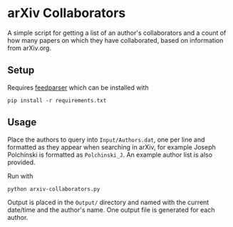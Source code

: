 # arXiv Collaborators

A simple script for getting a list of an author's collaborators and a count of how many papers on which they have collaborated, based on information from arXiv.org.

## Setup
Requires [feedparser](https://pypi.python.org/pypi/feedparser) which can be installed with 
``` 
pip install -r requirements.txt
```

## Usage
Place the authors to query into `Input/Authors.dat`, one per line and formatted as they appear when searching in arXiv, for example Joseph Polchinski is formatted as `Polchinski_J`. An example author list is also provided.

Run with 
```
python arxiv-collaborators.py
```

Output is placed in the `Output/` directory and named with the current date/time and the author's name. One output file is generated for each author.
